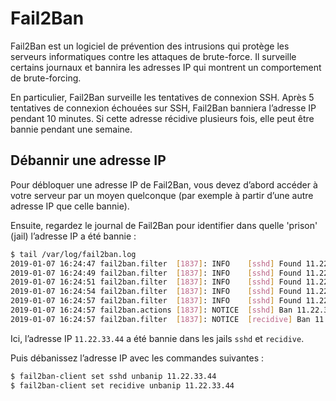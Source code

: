 # Fail2Ban

Fail2Ban est un logiciel de prévention des intrusions qui protège les serveurs informatiques contre les attaques de brute-force. Il surveille certains journaux et bannira les adresses IP qui montrent un comportement de brute-forcing.

En particulier, Fail2Ban surveille les tentatives de connexion SSH. Après 5 tentatives de connexion échouées sur SSH, Fail2Ban banniera l’adresse IP pendant 10 minutes. Si cette adresse récidive plusieurs fois, elle peut être bannie pendant une semaine.

## Débannir une adresse IP

Pour débloquer une adresse IP de Fail2Ban, vous devez d’abord accéder à votre serveur par un moyen quelconque (par exemple à partir d’une autre adresse IP que celle bannie).

Ensuite, regardez le journal de Fail2Ban pour identifier dans quelle 'prison' (jail) l’adresse IP a été bannie : 

```bash
$ tail /var/log/fail2ban.log
2019-01-07 16:24:47 fail2ban.filter  [1837]: INFO    [sshd] Found 11.22.33.44
2019-01-07 16:24:49 fail2ban.filter  [1837]: INFO    [sshd] Found 11.22.33.44
2019-01-07 16:24:51 fail2ban.filter  [1837]: INFO    [sshd] Found 11.22.33.44
2019-01-07 16:24:54 fail2ban.filter  [1837]: INFO    [sshd] Found 11.22.33.44
2019-01-07 16:24:57 fail2ban.filter  [1837]: INFO    [sshd] Found 11.22.33.44
2019-01-07 16:24:57 fail2ban.actions [1837]: NOTICE  [sshd] Ban 11.22.33.44
2019-01-07 16:24:57 fail2ban.filter  [1837]: NOTICE  [recidive] Ban 11.22.33.44
```

Ici, l’adresse IP `11.22.33.44` a été bannie dans les jails `sshd` et `recidive`.

Puis débanissez l’adresse IP avec les commandes suivantes :

```bash
$ fail2ban-client set sshd unbanip 11.22.33.44
$ fail2ban-client set recidive unbanip 11.22.33.44
```
